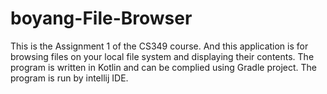 # boyang-File-Browser
This is the Assignment 1 of the CS349 course. And this application is for browsing files on your local file system and displaying their contents. The program is written in Kotlin and can be complied using Gradle project. The program is run by intellij IDE. 
